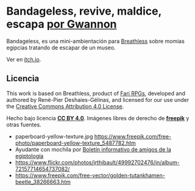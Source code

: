 # Bandageless, revive, maldice, escapa [por Gwannon](https://gwannon.itch.io/bandageless-breathless)

Bandageless, es una mini-ambientación para [Breathless](https://fari-rpgs.itch.io/breathless-srd) sobre momias egipcias tratando de escapar de un museo.

Ver en [itch.io](https://gwannon.itch.io/bandageless-breathless).

## Licencia 

This work is based on Breathless, product of [Fari RPGs](https://farirpgs.com/), developed and authored by René-Pier Deshaies-Gélinas, and licensed for our use under the [Creative Commons Attribution 4.0 License](https://creativecommons.org/licenses/by/4.0/).

Hecho bajo licencia **[CC BY 4.0](https://creativecommons.org/licenses/by/4.0/legalcode.es)**. Imágenes libres de derecho de **[freepik](https://www.freepik.com/)** y otras fuentes.

* paperboard-yellow-texture.jpg https://www.freepik.com/free-photo/paperboard-yellow-texture_5487782.htm
* Ayudante con mochila por [Boletín informativo de amigos de la egiptología](https://egiptologia.com/wp-content/uploads/2010/01/BIAE62.pdf)
* https://www.flickr.com/photos/jrthibault/49992702476/in/album-72157714654737082/
* https://www.freepik.com/free-vector/golden-tutankhamen-beetle_38266663.htm